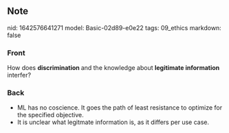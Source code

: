 ## Note
nid: 1642576641271
model: Basic-02d89-e0e22
tags: 09_ethics
markdown: false

### Front
How does <b>discrimination </b>and the knowledge about <b>legitimate information</b> interfer?

### Back
<ul><li>ML has no coscience. It goes the path of least resistance to optimize for the specified objective.</li><li>It is unclear what legitmate information is, as it differs per use case.</li></ul>
